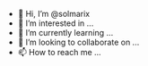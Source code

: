 - 👋 Hi, I’m @solmarix
- 👀 I’m interested in ...
- 🌱 I’m currently learning ...
- 💞️ I’m looking to collaborate on ...
- 📫 How to reach me ...

<!---
solmarix/solmarix is a ✨ special ✨ repository because its `README.md` (this file) appears on your GitHub profile.
You can click the Preview link to take a look at your changes.
--->
